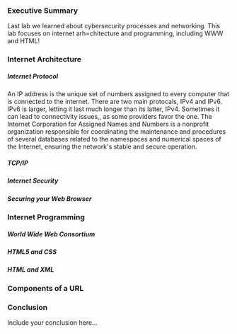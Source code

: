 ### Executive Summary 
Last lab we learned about cybersecurity processes and networking. This lab focuses on internet arh=chitecture and programming, including WWW and HTML!

### Internet Architecture
##### Internet Protocol
An IP address is the unique set of numbers assigned to every computer that is connected to the internet. There are two main protocals, IPv4 and IPv6. IPv6 is larger, letting it last much longer than its latter, IPv4. Sometimes it can lead to connectivity issues,, as some providers favor the one. The Internet Corporation for Assigned Names and Numbers is a nonprofit organization responsible for coordinating the maintenance and procedures of several databases related to the namespaces and numerical spaces of the Internet, ensuring the network's stable and secure operation.
##### TCP/IP
##### Internet Security
##### Securing your Web Browser

### Internet Programming
##### World Wide Web Consortium
##### HTML5 and CSS
##### HTML and XML

### Components of a URL

### Conclusion
Include your conclusion here...
